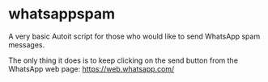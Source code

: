# whatsappspam

A very basic Autoit script for those who would like to send WhatsApp spam messages.

The only thing it does is to keep clicking on the send button from the WhatsApp web page: https://web.whatsapp.com/

